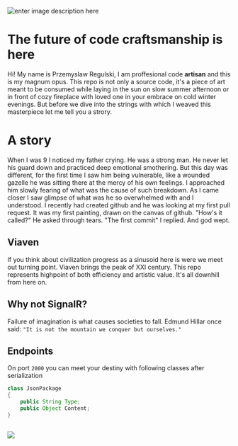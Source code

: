 ![enter image description here](https://cdn.discordapp.com/attachments/87143400691728384/643816794343342081/large_viaven-01.png)
# The future of code craftsmanship  is here

Hi! My name is Przemyslaw Regulski, I am proffesional code **artisan** and this is my magnum opus. This repo is not only a source code, it's a piece of art meant to be consumed while laying in the sun on slow summer afternoon or in front of cozy fireplace with loved one in your embrace on cold winter evenings. But before we dive into the strings with which I weaved this masterpiece let me tell you a strory.


# A story

When I was 9 I noticed my father crying. He was a strong man. He never let his guard down and practiced deep emotional smothering. But this day was different, for the first time I saw him being vulnerable, like a wounded gazelle he was sitting there at the mercy of his own feelings. I approached him slowly fearing of what was the cause of such breakdown. As I came closer I saw glimpse of what was he so overwhelmed with and I understood. I recently had created github and he was looking at my first pull request. It was my first painting, drawn on the canvas of github. "How's it called?" He asked through tears. 
"The first commit" I replied.
And god wept.

## Viaven

If you think about civilization progress as a sinusoid here is were we meet out turning point. Viaven brings the peak of XXI century. This repo represents highpoint of both efficiency and artistic value. It's all downhill from here on.
## Why not SignalR?
Failure of imagination is what causes societies to fall. Edmund Hillar once said:
``"It is not the mountain we conquer but ourselves."``

## Endpoints
On port ``2000`` you can meet your destiny with following classes after serialization
```Java
class JsonPackage
{
	public String Type;
	public Object Content;
}
```


##

![](https://i.imgur.com/XXIgJXo.png)